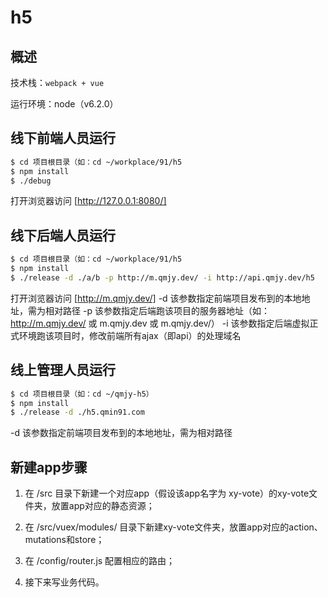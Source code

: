 # h5

## 概述

技术栈：```webpack + vue``` 

运行环境：node（v6.2.0）

## 线下前端人员运行

```bash
$ cd 项目根目录（如：cd ~/workplace/91/h5
$ npm install
$ ./debug
```

打开浏览器访问 [http://127.0.0.1:8080/]

## 线下后端人员运行

```bash
$ cd 项目根目录（如：cd ~/workplace/91/h5
$ npm install
$ ./release -d ./a/b -p http://m.qmjy.dev/ -i http://api.qmjy.dev/h5
```

打开浏览器访问 [http://m.qmjy.dev/]
-d 该参数指定前端项目发布到的本地地址，需为相对路径
-p 该参数指定后端跑该项目的服务器地址（如：http://m.qmjy.dev/ 或 m.qmjy.dev 或 m.qmjy.dev/）
-i 该参数指定后端虚拟正式环境跑该项目时，修改前端所有ajax（即api）的处理域名

## 线上管理人员运行

```bash
$ cd 项目根目录（如：cd ~/qmjy-h5）
$ npm install
$ ./release -d ./h5.qmin91.com
```

-d 该参数指定前端项目发布到的本地地址，需为相对路径

## 新建app步骤

1. 在 /src 目录下新建一个对应app（假设该app名字为 xy-vote）的xy-vote文件夹，放置app对应的静态资源；

2. 在 /src/vuex/modules/ 目录下新建xy-vote文件夹，放置app对应的action、mutations和store；

3. 在 /config/router.js 配置相应的路由；

4. 接下来写业务代码。